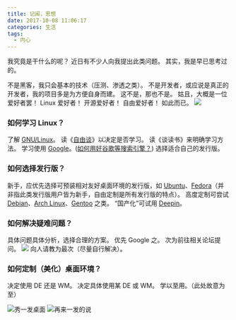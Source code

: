 ```yaml
---
title: 记闻，思想
date: 2017-10-08 11:06:17
categories: 生活
tags:
  - 内心
---
```


我究竟是干什么的呢？
近日有不少人向我提出此类问题。
其实，我是早已思考过的。
<!--more-->
不是黑客，我只会基本的技术（压测、渗透之类）。
不是开发者，或应说是真正的开发者，我的项目多是为方便自身而建。
这不是，那也不是。
姑且，大概是一位爱好者罢！
Linux 爱好者！
开源爱好者！
自由爱好者！
如此而已。
![](https://wx3.sinaimg.cn/large/006GTInJly1fkaod15qvuj30e80e4ahm.jpg)

### 如何学习 Linux？
了解 [GNU/Linux](https://getgnulinux.org/)。
读《[自由谈](http://mat.uc.pt/~zhang/blog.html)》以决定是否学习。
读《谈读书》来明确学习方法。
学习使用 [Google](https://www.google.com/)。([如何用好谷歌等搜索引擎？](https://www.zhihu.com/question/20161362))
选择适合自己的发行版。

### 如何选择发行版？
新手，应优先选择可预装相对友好桌面环境的发行版，如 [Ubuntu](http://cn.ubuntu.com/)、[Fedora](https://getfedora.org)（并非指此类发行版用户皆为新手，自由定制是所有发行版的特点）。
高度定制可尝试 [Debian](https://www.debian.org/)、[Arch Linux](https://www.archlinux.org/)、[Gentoo](https://www.gentoo.org/) 之类。
“国产化”可试用 [Deepin](https://www.deepin.org/)。

### 如何解决疑难问题？
具体问题具体分析，选择合理的方案。
优先 Google 之。
次为前往相关论坛提问。
![](https://wx3.sinaimg.cn/large/006GTInJly1fkao5b5kiyj30e80cmn31.jpg)
向人请教为最次（尽量自行解决）。

### 如何定制（美化）桌面环境？
决定使用 DE 还是 WM。
决定具体使用某 DE 或 WM。
学以至用。（此处故意为至）

![秀一发桌面](https://wx4.sinaimg.cn/large/006GTInJly1fkan3ufd0qj311y0lc1kz.jpg)
![再来一发的说](https://wx2.sinaimg.cn/large/006GTInJly1fkaned94qtj311y0lc1kz.jpg)
